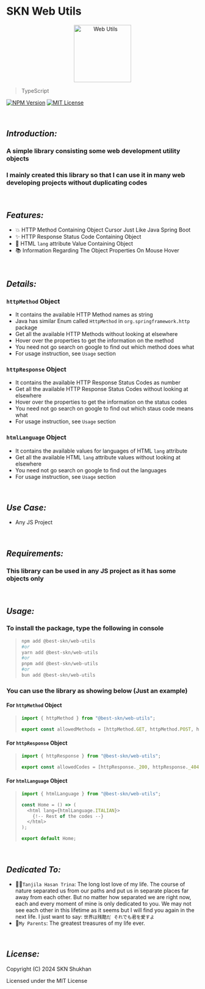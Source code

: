 # SKN Web Utils

<p align="center">
  <a href="https://www.w3schools.com/tags/ref_httpmessages.asp" target="_blank">
  <img width="150px" src="https://firebasestorage.googleapis.com/v0/b/skn-ultimate-project-la437.appspot.com/o/GitHub%20Library%2F18-TypeScript-SWU.svg?alt=media&token=b5551197-ead4-4644-bfa2-dcc9ab93b2d5" alt="Web Utils" />
  </a>
</p>

> TypeScript

[![NPM Version](https://img.shields.io/npm/v/%40best-skn%2Fweb-utils)](https://www.npmjs.com/package/@best-skn/web-utils) [![MIT License](https://img.shields.io/badge/License-MIT-yellow.svg)](https://opensource.org/license/mit)

&nbsp;

## **_Introduction:_**

### A simple library consisting some web development utility objects

### I mainly created this library so that I can use it in many web developing projects without duplicating codes

&nbsp;

## **_Features:_**

- 💥 HTTP Method Containing Object Cursor Just Like Java Spring Boot
- ✨ HTTP Response Status Code Containing Object
- 📜 HTML `lang` attribute Value Containing Object
- 📚 Information Regarding The Object Properties On Mouse Hover

&nbsp;

## **_Details:_**

### **`httpMethod` Object**

- It contains the available HTTP Method names as string
- Java has similar Enum called `HttpMethod` in `org.springframework.http` package
- Get all the available HTTP Methods without looking at elsewhere
- Hover over the properties to get the information on the method
- You need not go search on google to find out which method does what
- For usage instruction, see `Usage` section

### **`httpResponse` Object**

- It contains the available HTTP Response Status Codes as number
- Get all the available HTTP Response Status Codes without looking at elsewhere
- Hover over the properties to get the information on the status codes
- You need not go search on google to find out which staus code means what
- For usage instruction, see `Usage` section

### **`htmlLanguage` Object**

- It contains the available values for languages of HTML `lang` attribute
- Get all the available HTML `lang` attribute values without looking at elsewhere
- You need not go search on google to find out the languages
- For usage instruction, see `Usage` section

&nbsp;

## **_Use Case:_**

- Any JS Project

&nbsp;

## **_Requirements:_**

### This library can be used in any JS project as it has some objects only

&nbsp;

## **_Usage:_**

### To install the package, type the following in console

> ```zsh
> npm add @best-skn/web-utils
> #or
> yarn add @best-skn/web-utils
> #or
> pnpm add @best-skn/web-utils
> #or
> bun add @best-skn/web-utils
> ```

### You can use the library as showing below (Just an example)

#### For `httpMethod` Object

> ```typescript
> import { httpMethod } from "@best-skn/web-utils";
>
> export const allowedMethods = [httpMethod.GET, httpMethod.POST, httpMethod.DELETE];
> ```

#### For `httpResponse` Object

> ```typescript
> import { httpResponse } from "@best-skn/web-utils";
>
> export const allowedCodes = [httpResponse._200, httpResponse._404, httpResponse._403];
> ```

#### For `htmlLanguage` Object

> ```typescript tsx
> import { htmlLanguage } from "@best-skn/web-utils";
>
> const Home = () => (
>   <html lang={htmlLanguage.ITALIAN}>
>     {!-- Rest of the codes --}
>   </html>
> );
>
> export default Home;
> ```

&nbsp;

## **_Dedicated To:_**

- 👩‍⚕️`Tanjila Hasan Trina`: The long lost love of my life. The course of nature separated us from our paths and put us in separate places far away from each other. But no matter how separated we are right now, each and every moment of mine is only dedicated to you. We may not see each other in this lifetime as it seems but I will find you again in the next life. I just want to say: `世界は残酷だ それでも君を愛すよ`
- 💯`My Parents`: The greatest treasures of my life ever.

&nbsp;

## **_License:_**

Copyright (C) 2024 SKN Shukhan

Licensed under the MIT License
